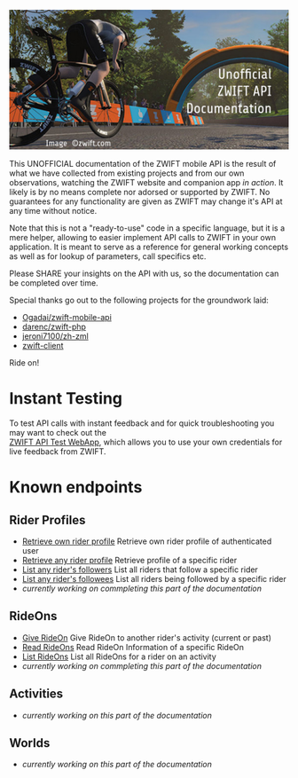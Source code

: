 ![cover image](/coverimage.jpg)

This UNOFFICIAL documentation of the ZWIFT mobile API is the result of what we have collected from existing projects and 
from our own observations, watching the ZWIFT website and companion app *in action*. It likely is by no means complete 
nor adorsed or supported by ZWIFT. No guarantees for any functionality are given as ZWIFT may change it's API at any 
time without notice.  

Note that this is not a "ready-to-use" code in a specific language, but it is a mere helper, allowing to easier implement 
API calls to ZWIFT in your own application. It is meant to serve as a reference for general working concepts as well as 
for lookup of parameters, call specifics etc. 

Please SHARE your insights on the API with us, so the documentation can be completed over time.  

Special thanks go out to the following projects for the groundwork laid:  
- [Ogadai/zwift-mobile-api](https://github.com/Ogadai/zwift-mobile-api)
- [darenc/zwift-php](https://github.com/darenc/zwift-php)
- [jeroni7100/zh-zml](https://github.com/jeroni7100/zh-zml)
- [zwift-client](https://pypi.org/project/zwift-client/)

Ride on!

# Instant Testing
To test API calls with instant feedback and for quick troubleshooting you may want to check out the <br>
[ZWIFT API Test WebApp](https://zwiftapi.strukturunion.de), which allows you to use your own credentials for live 
feedback from ZWIFT.


# Known endpoints

## Rider Profiles
- [Retrieve own rider profile](/riderProfiles/read_my_profile.md) Retrieve own rider profile of authenticated user
- [Retrieve any rider profile](/riderProfiles/read_rider_profile.md) Retrieve profile of a specific rider
- [List any rider's followers](/riderProfiles/list_followers.md) List all riders that follow a specific rider
- [List any rider's followees](/riderProfiles/list_followees.md) List all riders being followed by a specific rider
- *currently working on commpleting this part of the documentation*

## RideOns
- [Give RideOn](/rideOns/give_rideOn.md) Give RideOn to another rider's activity (current or past)
- [Read RideOns](/rideOns/read_rideOns.md) Read RideOn Information of a specific RideOn
- [List RideOns](/rideOns/list_rideOns.md) List all RideOns for a rider on an activity
- *currently working on commpleting this part of the documentation*

## Activities
- *currently working on this part of the documentation*

## Worlds
- *currently working on this part of the documentation*
